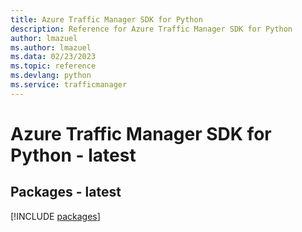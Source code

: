 ```yaml
---
title: Azure Traffic Manager SDK for Python
description: Reference for Azure Traffic Manager SDK for Python
author: lmazuel
ms.author: lmazuel
ms.data: 02/23/2023
ms.topic: reference
ms.devlang: python
ms.service: trafficmanager
---
```

# Azure Traffic Manager SDK for Python - latest
## Packages - latest
[!INCLUDE [packages](traffic-manager-index.md)]